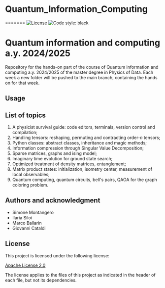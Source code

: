 # Quantum_Information_Computing
=======
[![License](https://img.shields.io/badge/License-Apache_2.0-blue.svg)](https://opensource.org/licenses/Apache-2.0) ![Code style: black](https://img.shields.io/badge/code%20style-black-000000.svg)

# Quantum information and computing a.y. 2024/2025

Repository for the hands-on part of the course of Quantum information and computing a.y. 2024/2025 of the master degree in Physics of Data.
Each week a new folder will be pushed to the main branch, containing the hands on for that week.

## Usage

## List of topics

1. A physicist survival guide: code editors, terminals, version control and compilation;
2. Handling tensors: reshaping, permuting and contracting order-$n$ tensors;
3. Python classes: abstract classes, inheritance and magic methods;
4. Information compression through Singular Value Decomposition;
5. Sparse matrices, graphs and ising model;
6. Imaginary time evolution for ground state search;
7. Optimized treatment of density matrices, entanglement;
8. Matrix product states: initialization, isometry center, measurement of local observables;
9. Quantum computing, quantum circuits, bell's pairs, QAOA for the graph coloring problem.

## Authors and acknowledgment

- Simone Montangero
- Ilaria Siloi
- Marco Ballarin
- Giovanni Cataldi

## License

This project is licensed under the following license:

[Apache License 2.0](LICENSE)

The license applies to the files of this project as indicated
in the header of each file, but not its dependencies.
